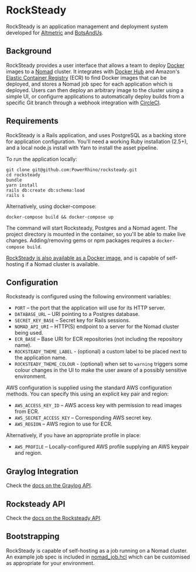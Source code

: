 # RockSteady

RockSteady is an application management and deployment system developed for [Altmetric](https://altmetric.com) and [BotsAndUs](https://botsandus.com).

## Background

RockSteady provides a user interface that allows a team to deploy [Docker](https://www.docker.com) images to a [Nomad](https://www.nomadproject.io) cluster. It integrates with [Docker Hub](https://hub.docker.com) and Amazon's [Elastic Container Registry](https://aws.amazon.com/ecr/) (ECR) to find Docker images that can be deployed, and stores a Nomad job spec for each application which is deployed. Users can then deploy an arbitrary image to the cluster using a simple UI, or configurre applications to automatically deploy builds from a specific Git branch through a webhook integration with [CircleCI](https://circleci.com).

## Requirements

RockSteady is a Rails application, and uses PostgreSQL as a backing store for application configuration. You'll need a working Ruby installation (2.5+), and a local node.js install with Yarn to install the asset pipeline.

To run the application locally:

```
git clone git@github.com:PowerRhino/rocksteady.git
cd rocksteady
bundle
yarn install
rails db:create db:schema:load
rails s
```

Alternatively, using docker-compose:

```
docker-compose build && docker-compose up
```

The command will start Rocksteady, Postgres and a Nomad agent. The project directory
is mounted in the container, so you'll be able to make live changes.
Adding/removing gems or npm packages requires a `docker-compose build`.

[RockSteady is also available as a Docker image](https://hub.docker.com/r/powerrhino/rocksteady/), and is capable of self-hosting if a Nomad cluster is available.

## Configuration

Rocksteady is configured using the following environment variables:

- `PORT` – the port that the application will use for its HTTP server.
- `DATABASE_URL` – URI pointing to a Postgres database.
- `SECRET_KEY_BASE` – Secret key for Rails sessions.
- `NOMAD_API_URI` – HTTP(S) endpoint to a server for the Nomad cluster being used.
- `ECR_BASE` – Base URI for ECR repositories (not including the repository name).
- `ROCKSTEADY_THEME_LABEL` - (optional) a custom label to be placed next to the application name.
- `ROCKSTEADY_THEME_COLOUR` - (optional) when set to `warning` triggers some colour
  changes in the UI to make the user aware of a possibly sensitive environment.

AWS configuration is supplied using the standard AWS configuration methods. You can specify this using an explicit key pair and region:

- `AWS_ACCESS_KEY_ID` – AWS access key with permission to read images from ECR.
- `AWS_SECRET_ACCESS_KEY` – Corresponding AWS secret key.
- `AWS_REGION` – AWS region to use for ECR.

Alternatively, if you have an appropriate profile in place:

- `AWS_PROFILE` – Locally-configured AWS profile supplying an AWS keypair and region.

## Graylog Integration

Check the [docs on the Graylog API](doc/graylog_api.md).

## Rocksteady API

Check the [docs on the Rocksteady API](doc/rocksteady_api.md).

## Bootstrapping

RockSteady is capable of self-hosting as a job running on a Nomad cluster. An example job spec is included in [nomad_job.hcl](./nomad_job.hcl) which can be customised as appropriate for your environment.
